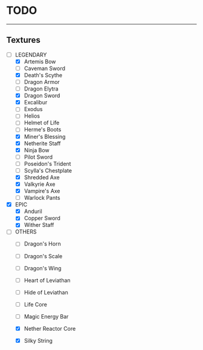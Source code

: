 # TODO
---

## Textures

- [ ] LEGENDARY
  - [x] Artemis Bow
  - [ ] Caveman Sword
  - [x] Death's Scythe
  - [ ] Dragon Armor
  - [ ] Dragon Elytra
  - [x] Dragon Sword
  - [x] Excalibur
  - [ ] Exodus
  - [ ] Helios
  - [ ] Helmet of Life
  - [ ] Herme's Boots
  - [x] Miner's Blessing
  - [x] Netherite Staff
  - [x] Ninja Bow
  - [ ] Pilot Sword
  - [ ] Poseidon's Trident
  - [ ] Scylla's Chestplate
  - [x] Shredded Axe
  - [x] Valkyrie Axe
  - [x] Vampire's Axe
  - [ ] Warlock Pants
- [x] EPIC
  - [x] Anduril
  - [x] Copper Sword
  - [x] Wither Staff
- [ ] OTHERS
  - [ ] Dragon's Horn
  - [ ] Dragon's Scale
  - [ ] Dragon's Wing
  - [ ] Heart of Leviathan
  - [ ] Hide of Leviathan
  - [ ] Life Core
  - [ ] Magic Energy Bar
  - [x] Nether Reactor Core
  - [x] Silky String

